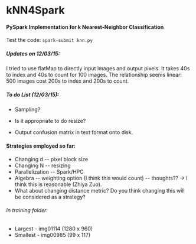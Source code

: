 # kNN4Spark
#### PySpark Implementation for k Nearest-Neighbor Classification

Test the code: `spark-submit knn.py`

##### Updates on 12/03/15:

I tried to use flatMap to directly input images and output pixels. It takes 40s to index and 40s to count for 100 images.
The relationship seems linear: 500 images cost 200s to index and 200s to count.

##### To do List (12/03/15):

* Sampling?

* Is it appropriate to do resize?

* Output confusion matrix in text format onto disk.

#### Strategies employed so far:

* Changing d -- pixel block size
* Changing N -- resizing
* Parallelization -- Spark/HPC
* Algebra -- weighting option (I think this would count) -- thoughts?? -> I think this is reasonable (Zhiya Zuo).
* What about changing distance metric? Do you think changing this will be considered as a strategy?
 
###### In training folder:
* Largest - img01114 (1280 x 960)
* Smallest - img00985 (99 x 117)


